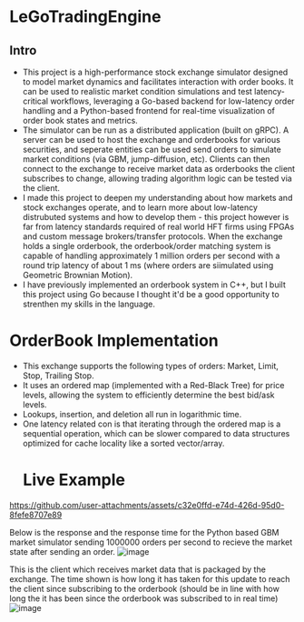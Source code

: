 # LeGoTradingEngine
## Intro
- This project is a high-performance stock exchange simulator designed to model market dynamics and facilitates interaction with order books. It can be used to realistic market condition simulations and test latency-critical workflows, leveraging a Go-based backend for low-latency order handling and a Python-based frontend for real-time visualization of order book states and metrics.
- The simulator can be run as a distributed application (built on gRPC). A server can be used to host the exchange and orderbooks for various securities, and seperate entities can be used send orders to simulate market conditions (via GBM, jump-diffusion, etc). Clients can then connect to the exchange to receive market data as orderbooks the client subscribes to change, allowing trading algorithm logic can be tested via the client.
- I made this project to deepen my understanding about how markets and stock exchanges operate, and to learn more about low-latency distrubuted systems and how to develop them - this project however is far from latency standards required of real world HFT firms using FPGAs and custom message brokers/transfer protocols. When the exchange holds a single orderbook, the orderbook/order matching system is capable of handling approximately 1 million orders per second with a round trip latency of about 1 ms (where orders are siimulated using Geometric Brownian Motion).
- I have previously implemented an orderbook system in C++, but I built this project using Go because I thought it'd be a good opportunity to strenthen my skills in the language.
# OrderBook Implementation
- This exchange supports the following types of orders: Market, Limit, Stop, Trailing Stop.
- It uses an ordered map (implemented with a Red-Black Tree) for price levels, allowing the system to efficiently determine the best bid/ask levels.
- Lookups, insertion, and deletion all run in logarithmic time.
- One latency related con is that iterating through the ordered map is a sequential operation, which can be slower compared to data structures optimized for cache locality like a sorted vector/array.
  # Live Example

https://github.com/user-attachments/assets/c32e0ffd-e74d-426d-95d0-8fefe8707e89

Below is the response and the response time for the Python based GBM market simulator sending 1000000 orders per second to recieve the market state after sending an order.
![image](https://github.com/user-attachments/assets/ec17017d-a110-47bf-9ee0-b938e3d928f9)

This is the client which receives market data that is packaged by the exchange. The time shown is how long it has taken for this update to reach the client since subscribing to the orderbook (should be in line with how long the it has been since the orderbook was subscribed to in real time)
![image](https://github.com/user-attachments/assets/08d06b56-7288-4b0c-81c9-1ed89456fb6c)







